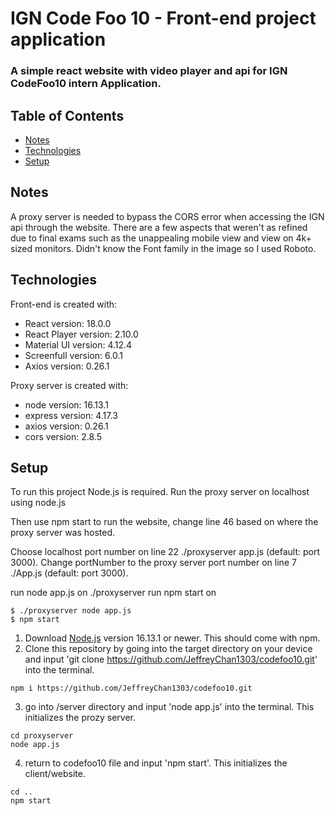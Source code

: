 # IGN Code Foo 10 - Front-end project application

### A simple react website with video player and api for IGN CodeFoo10 intern Application.

## Table of Contents
* [Notes](#general-info)
* [Technologies](#technologies)
* [Setup](#setup)
## Notes

A proxy server is needed to bypass the CORS error when accessing the IGN api through the website. There are a few aspects that weren't as refined due to final exams such as the unappealing mobile view and view on 4k+ sized monitors. Didn't know the Font family in the image so I used Roboto.

## Technologies
Front-end is created with: 
* React version: 18.0.0
* React Player version: 2.10.0
* Material UI version: 4.12.4
* Screenfull version: 6.0.1
* Axios version: 0.26.1

Proxy server is created with:
* node version: 16.13.1
* express version: 4.17.3
* axios version: 0.26.1
* cors version: 2.8.5

## Setup
To run this project Node.js is required. 
Run the proxy server on localhost using node.js

Then use npm start to run the website, change line 46 based on where the proxy server was hosted.

Choose localhost port number on line 22 ./proxyserver app.js (default: port 3000).
Change portNumber to the proxy server port number on line 7 ./App.js (default: port 3000).

run node app.js on ./proxyserver
run npm start on 

```
$ ./proxyserver node app.js
$ npm start
```


1. Download [Node.js](nodejs.org/en/) version 16.13.1 or newer. This should come with npm.
2. Clone this repository by going into the target directory on your device and input 'git clone https://github.com/JeffreyChan1303/codefoo10.git' into the terminal.
```
npm i https://github.com/JeffreyChan1303/codefoo10.git
```
3. go into /server directory and input 'node app.js' into the terminal. This initializes the prozy server.
```
cd proxyserver
node app.js
```
4. return to codefoo10 file and input 'npm start'. This initializes the client/website.
```
cd ..
npm start
```



